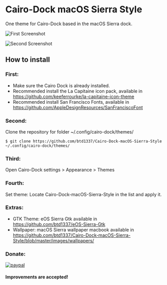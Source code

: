 # Cairo-Dock macOS Sierra Style
One theme for Cairo-Dock based in the macOS Sierra dock.

![First Screenshot](https://raw.githubusercontent.com/btd1337/Cairo-Dock-macOS-Sierra-Style/master/images/screenshot1.png)

![Second Screenshot](https://raw.githubusercontent.com/btd1337/Cairo-Dock-macOS-Sierra-Style/master/images/screenshot2.png)


## How to install

### First: 
 * Make sure the Cairo Dock is already installed.
 * Recommended install the La Capitaine icon pack, available in https://github.com/keeferrourke/la-capitaine-icon-theme
 * Recommended install San Francisco Fonts, available in https://github.com/AppleDesignResources/SanFranciscoFont

### Second:
Clone the repository for folder ~/.config/cairo-dock/themes/

    $ git clone https://github.com/btd1337/Cairo-Dock-macOS-Sierra-Style ~/.config/cairo-dock/themes/
    
### Third:
Open Cairo-Dock settings > Appearance > Themes

### Fourth:
Set theme: Locate Cairo-Dock-macOS-Sierra-Style in the list and apply it.

### Extras:
 * GTK Theme: eOS Sierra Gtk available in https://github.com/btd1337/eOS-Sierra-Gtk
 * Wallpaper: macOS Sierra wallpaper macbook available in https://github.com/btd1337/Cairo-Dock-macOS-Sierra-Style/blob/master/images/wallpapers/
 
 
### Donate:
[![paypal](https://www.paypalobjects.com/en_US/i/btn/btn_donateCC_LG.gif)](https://www.paypal.com/cgi-bin/webscr?cmd=_donations&business=X85LVKF3HYPZL&lc=US&item_name=btd1337&item_number=Cairo%2dDock%2dmacOS%2dSierra%2dStyle&currency_code=USD&bn=PP%2dDonationsBF%3abtn_donateCC_LG%2egif%3aNonHosted)
 

#### Improvements are accepted!
